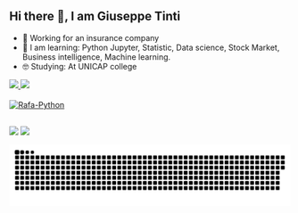 ## Hi there 👋, I am Giuseppe Tinti
- 🔭 Working for an insurance company
- 🌱 I am learning: Python Jupyter, Statistic, Data science, Stock Market, Business intelligence, Machine learning.  
- 🤓 Studying: At UNICAP college

 <div>
  <a href="https://github.com/Giuseppe31-s">
  <img height="180em" src="https://github-readme-stats.vercel.app/api?username=Giuseppe31-s&show_icons=true&theme=dark&include_all_commits=true&count_private=true"/>
  <img height="180em" src="https://github-readme-stats.vercel.app/api/top-langs/?username=Giuseppe31-s&layout=compact&langs_count=7&theme=dark"/>
</div>
  
  
  <div style="display: inline_block"><br>
  <img align="center" alt="Rafa-Python" height="30" width="40" src="https://cdn.jsdelivr.net/gh/devicons/devicon/icons/jupyter/jupyter-original-wordmark.svg">

</div>
  
  ##
  
 <div> 

  <a href = "mailto:giuseppe31tinti@gmail.com"><img src="https://img.shields.io/badge/-Gmail-%23333?style=for-the-badge&logo=gmail&logoColor=white" target="_blank"></a>
  <a href = "https://www.linkedin.com/in/giuseppetinti/"><img src="https://img.shields.io/badge/LinkedIn-0077B5?style=for-the-badge&logo=linkedin&logoColor=white" target="_blank"></a>
  

 
   
 ![Snake animation](https://github.com/Giuseppe31-s/Giuseppe31-s/blob/output/github-contribution-grid-snake.svg)
</div>
